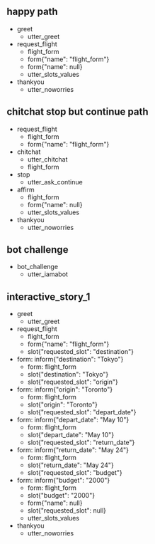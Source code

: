 
## happy path
* greet
    - utter_greet
* request_flight
    - flight_form
    - form{"name": "flight_form"}
    - form{"name": null}
    - utter_slots_values
* thankyou
    - utter_noworries
    
## chitchat stop but continue path
* request_flight
    - flight_form
    - form{"name": "flight_form"}
* chitchat
    - utter_chitchat
    - flight_form
* stop
    - utter_ask_continue
* affirm
    - flight_form
    - form{"name": null}
    - utter_slots_values
* thankyou
    - utter_noworries

## bot challenge
* bot_challenge
  - utter_iamabot

## interactive_story_1
* greet
    - utter_greet
* request_flight
    - flight_form
    - form{"name": "flight_form"}
    - slot{"requested_slot": "destination"}
* form: inform{"destination": "Tokyo"}
    - form: flight_form
    - slot{"destination": "Tokyo"}
    - slot{"requested_slot": "origin"}
* form: inform{"origin": "Toronto"}
    - form: flight_form
    - slot{"origin": "Toronto"}
    - slot{"requested_slot": "depart_date"}
* form: inform{"depart_date": "May 10"}
    - form: flight_form
    - slot{"depart_date": "May 10"}
    - slot{"requested_slot": "return_date"}
* form: inform{"return_date": "May 24"}
    - form: flight_form
    - slot{"return_date": "May 24"}
    - slot{"requested_slot": "budget"}
* form: inform{"budget": "2000"}
    - form: flight_form
    - slot{"budget": "2000"}
    - form{"name": null}
    - slot{"requested_slot": null}
    - utter_slots_values
* thankyou
    - utter_noworries

